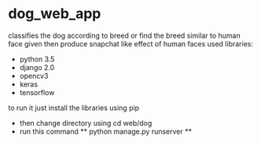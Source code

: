 # dog_web_app
classifies the dog according to breed or find the breed similar to human face given then produce snapchat like effect of human faces
used libraries:
  - python 3.5
  - django 2.0
  - opencv3
  - keras
  - tensorflow
  
to run it just install the libraries using pip
- then change directory using cd web/dog
- run this command ** python manage.py runserver **
